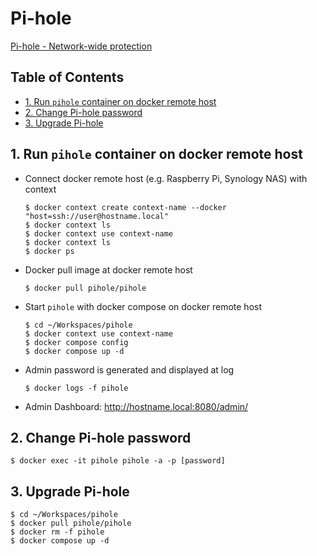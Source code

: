 
# Pi-hole

[Pi-hole - Network-wide protection](https://pi-hole.net)

## Table of Contents <!-- omit in toc -->
- [1. Run `pihole` container on docker remote host](#1-run-pihole-container-on-docker-remote-host)
- [2. Change Pi-hole password](#2-change-pi-hole-password)
- [3. Upgrade Pi-hole](#3-upgrade-pi-hole)

## 1. Run `pihole` container on docker remote host
* Connect docker remote host (e.g. Raspberry Pi, Synology NAS) with context
    ```shell
    $ docker context create context-name --docker "host=ssh://user@hostname.local"
    $ docker context ls
    $ docker context use context-name
    $ docker context ls
    $ docker ps
    ```
* Docker pull image at docker remote host
    ```shell
    $ docker pull pihole/pihole
    ```
* Start `pihole` with docker compose on docker remote host
    ```shell
    $ cd ~/Workspaces/pihole
    $ docker context use context-name
    $ docker compose config
    $ docker compose up -d
    ```
* Admin password is generated and displayed at log
    ```shell
    $ docker logs -f pihole
    ```
* Admin Dashboard: http://hostname.local:8080/admin/

## 2. Change Pi-hole password
```shell
$ docker exec -it pihole pihole -a -p [password]
```

## 3. Upgrade Pi-hole
```shell
$ cd ~/Workspaces/pihole
$ docker pull pihole/pihole
$ docker rm -f pihole
$ docker compose up -d
```

